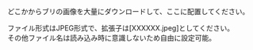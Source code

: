 
どこかからブリの画像を大量にダウンロードして、ここに配置してください。  
  
ファイル形式はJPEG形式で、拡張子は[XXXXXX.jpeg]としてください。  
その他ファイル名は読み込み時に意識しないため自由に設定可能。

